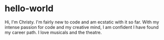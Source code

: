 # hello-world

Hi, I'm Christy. I'm fairly new to code and am ecstatic with it so far. With my intense passion for code and my creative mind, I am confident I have found my career path. I love musicals and the theatre. 
